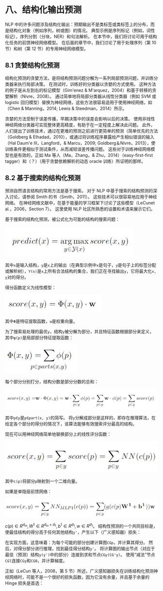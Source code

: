 # 八、结构化输出预测

NLP 中的许多问题涉及结构化输出：预期输出不是类标签或类标签上的分布，而是结构化对象（例如序列，树或图）的情况。 典型示例是序列标记（例如，词性标记），序列分割（分块，NER）和句法解析。 在本节中，我们将讨论可用于结构化任务的前馈神经网络模型。 在后面的章节中，我们讨论了用于处理序列（第 10 节）和树（第 12 节）的专用神经网络模型。

## 8.1 贪婪结构化预测

结构化预测的贪婪方法，是将结构预测问题分解为一系列局部预测问题，并训练分类器来执行局部决策。 在测试时，训练好的分类器以贪婪的方式使用。 这种方法的例子是从左到右的标记模型（Gim'enez & M'arquez，2004）和基于转移的贪婪解析（Nivre，2008）。 通过简单地将局部分类器从线性分类器（例如 SVM 或 logistic 回归模型）替换为神经网络，这些方法很容易适用于使用神经网络，如（Chen & Manning，2014; Lewis & Steedman，2014）所示。

贪婪的方法受制于误差传播，早期决策中的误差会影响以后的决策。 使用非线性神经网络分类器可实现整体更高精度，有助于在一定程度上解决此问题。 此外，人们提出了训练技术，通过在更难的预测之前进行更简单的预测（简单优先的方法（Goldberg & Elhadad，2010），或通过将训练程序暴露给产生相似错误的输入（Hal Daum'e III，Langford，& Marcu，2009; Goldberg＆Nivre，2013），使训练条件更相似于测试条件，从而减轻误差传播问题。 这些对于训练神经网络模型也是有效的，正如 Ma 等人（Ma，Zhang，& Zhu，2014）（easy-first-first tagger）和（？）（用于贪婪依赖解析的动态 oracle 训练）所证明的那样。

## 8.2 基于搜索的结构化预测

预测自然语言结构的常用方法是基于搜索。 对于 NLP 中基于搜索的结构预测的深入讨论，请参阅 Smith 的书（Smith，2011）。 这些技术可以很容易地应用于神经网络。 在神经网络文献中，在基于能量的学习框架下讨论了这些模型（LeCunet al.，2006，Section 7）。 这里使用 NLP 社区所熟悉的设置和术语来展示它们。

基于搜索的结构化预测，被公式化为可能的结构的搜索问题：

![](img/tex-27.jpg)

其中`x`是输入结构，`y`是`x`上的输出（在典型示例中`x`是句子，`y`是句子上的标签分配或解析树），`Y(x)`是`x`上所有合法结构的集合，我们正在寻找输出`y`，它将最大化`x, y`对的得分。

得分函数定义为线性模型：

![](img/tex-28.jpg)

其中`Φ`是特征提取函数，`w`是权重向量。

为了搜索易处理的最优`y`，结构`y`被分解为部分，并且特征函数根据部分来定义，其中`φ(p)`是局部部分特征提取函数：

![](img/tex-29.jpg)

每个部分分别打分，结构分数是部分分数的总和：

![](img/tex-30.jpg)

其中`p∈y`是`p∈part(x, y)`的简写。 将`y`分解成部分是这样的，即存在推理算法，在给定各个部分的得分的情况下，该算法能够有效搜索评分最高的结构。

现在可以用神经网络简单地替换部分上的线性评分函数：

![](img/tex-31.jpg)

其中`c(p)`将部分`p`映射到一个二维向量。

如果是单隐层前馈网络：

![](img/tex-32.jpg)


$c(p) \in R^{d_{in}}, W^1 \in R^{d_{in} \times d_1}, b^1 \in R^{d_1}, w \in R^{d_1}$。 结构性预测的一个共同目标是，使最佳结构的得分高于任何其他结构`y'`，产生以下（广义感知器）损失：

在实现方面，这意味着：为每个可能的部分创建计算图`CGp`，并计算其得分。 然后，对得分部分进行推理，找到最佳得分结构`y'`。 将计算图的输出节点（对应于最佳（预测）结构`y(y')`中的部分）连接到求和节点`CGy(CG'y)`。 使用“减法”节点`CGl`连接`CGy`和`CG0`，并计算梯度。

正如（LeCun 等人，2006，第 5 节）所述，广义感知器损失在训练结构化预测神经网络时，可能不是一个很好的损失函数，因为它没有余量，并且基于余量的 Hinge 损失是首选：
